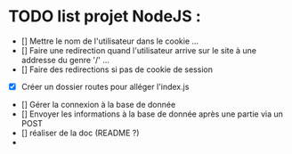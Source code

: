 # TODO list projet NodeJS :
 - [] Mettre le nom de l'utilisateur dans le cookie ...
 - [] Faire une redirection quand l'utilisateur arrive sur le site à une addresse du genre '/' ...
 - [] Faire des redirections si pas de cookie de session 
 - [X] Créer un dossier routes pour alléger l'index.js
 - [] Gérer la connexion à la base de donnée
 - [] Envoyer les informations à la base de donnée après une partie via un POST
 - [] réaliser de la doc (README ?)
 - 
 